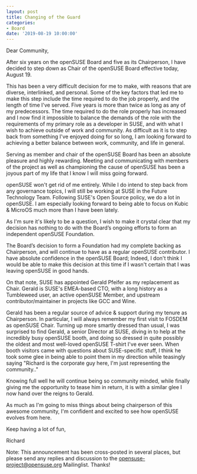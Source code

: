 ```yaml
---
layout: post
title: Changing of the Guard
categories:
- Board
date: '2019-08-19 10:00:00'
---
```

Dear Community,

After six years on the openSUSE Board and five as its Chairperson, I have decided to step down as Chair of the openSUSE Board effective today, August 19.

This has been a very difficult decision for me to make, with reasons that are diverse, interlinked, and personal.
Some of the key factors that led me to make this step include the time required to do the job properly, and the length of time I've served.
Five years is more than twice as long as any of my predecessors.
The time required to do the role properly has increased and I now find it impossible to balance the demands of the role with the requirements of my primary role as a developer in SUSE, and with what I wish to achieve outside of work and community.
As difficult as it is to step back from something I've enjoyed doing for so long, I am looking forward to achieving a better balance between work, community, and life in general.

Serving as member and chair of the openSUSE Board has been an absolute pleasure and highly rewarding. Meeting and communicating with members of the project as well as championing the cause of openSUSE has been a joyous part of my life that I know I will miss going forward.

openSUSE won't get rid of me entirely. While I do intend to step back from any governance topics, I will still be working at SUSE in the Future Technology Team. Following SUSE's Open Source policy, we do a lot in openSUSE. I am especially looking forward to being able to focus on Kubic & MicroOS much more than I have been lately.

As I'm sure it's likely to be a question, I wish to make it crystal clear that my decision has nothing to do with the Board’s ongoing efforts to form an independent openSUSE Foundation.

The Board’s decision to form a Foundation had my complete backing as Chairperson, and will continue to have as a regular openSUSE contributor.
I have absolute confidence in the openSUSE Board; Indeed, I don't think I would be able to make this decision at this time if I wasn't certain that I was leaving openSUSE in good hands.

On that note, SUSE has appointed Gerald Pfeifer as my replacement as Chair. Gerald is SUSE's EMEA-based CTO, with a long history as a Tumbleweed user, an active openSUSE Member, and upstream contributor/maintainer in projects like GCC  and Wine.

Gerald has been a regular source of advice & support during my tenure as Chairperson. In particular, I will always remember my first visit to FOSDEM as openSUSE Chair.
Turning up more smartly dressed than usual, I was surprised to find Gerald, a senior Director at SUSE, diving in to help at the incredibly busy openSUSE booth, and doing so dressed in quite possibly the oldest and most well-loved openSUSE T-shirt I've ever seen.
When booth visitors came with questions about SUSE-specific stuff, I think he took some glee in being able to point them in my direction while teasingly saying "Richard is the corporate guy here, I'm just representing the community.."

Knowing full well he will continue being so community minded, while finally giving me the opportunity to tease him in return, it is with a similar glee I now hand over the reigns to Gerald.

As much as I'm going to miss things about being chairperson of this awesome community, I'm confident and excited to see how openSUSE evolves from here.

Keep having a lot of fun,

Richard

Note: This announcement has been cross-posted in several places, but please send any replies and discussion to the opensuse-project@opensuse.org Mailinglist. Thanks!
